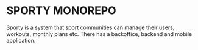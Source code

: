 # SPORTY MONOREPO

Sporty is a system that sport communities can manage their users, workouts, monthly plans etc. There has a backoffice, backend and mobile application.
